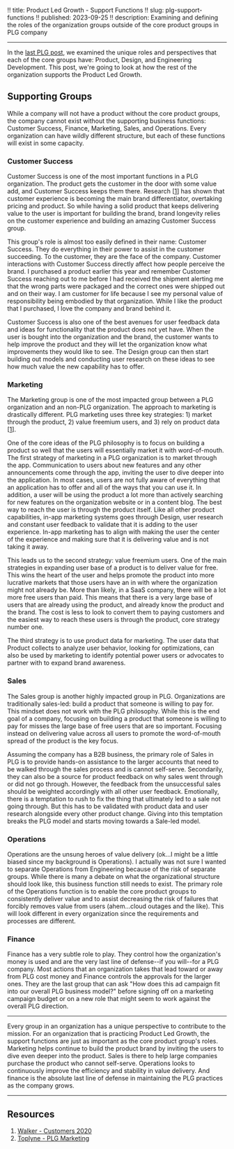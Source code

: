 !! title: Product Led Growth - Support Functions
!! slug: plg-support-functions
!! published: 2023-09-25
!! description: Examining and defining the roles of the organization groups outside of the core product groups in PLG company

---

In the [last PLG post](./posts/plg-product-triad), we examined the unique roles and perspectives that each of the core groups
have: Product, Design, and Engineering Development. This post, we're going to look at how the rest of the organization
supports the Product Led Growth. 

## Supporting Groups

While a company will not have a product without the core product groups, the company cannot exist without the supporting
business functions: Customer Success, Finance, Marketing, Sales, and Operations. Every organization can have wildly
different structure, but each of these functions will exist in some capacity.

### Customer Success

Customer Success is one of the most important functions in a PLG organization. The product gets the customer in the door
with some value add, and Customer Success keeps them there.
Research [[1](https://walkerinfo.com/cxleader/customers-2020-a-progress-report/)] has shown that customer experience is
becoming the main brand differentiator, overtaking pricing and product. So while having a solid product that keeps
delivering value to the user is important for building the brand, brand longevity relies on the customer experience and
building an amazing Customer Success group.

This group's role is almost too easily defined in their name: Customer Success. They do everything in their power to
assist in the customer succeeding. To the customer, they are the face of the company. Customer interactions with
Customer Success directly affect how people perceive the brand. I purchased a product earlier this year and remember
Customer Success reaching out to me before I had received the shipment alerting me that the wrong parts were packaged
and the correct ones were shipped out and on their way. I am customer for life because I see my personal value of
responsibility being embodied by that organization. While I like the product that I purchased, I love the company and
brand behind it.

Customer Success is also one of the best avenues for user feedback data and ideas for functionality that the product
does not yet have. When the user is bought into the organization and the brand, the customer wants to help improve the
product and they will let the organization know what improvements they would like to see. The Design group can then 
start building out models and conducting user research on these ideas to see how much value the new capability has to
offer.

### Marketing

The Marketing group is one of the most impacted group between a PLG organization and an non-PLG organization. The approach
to marketing is drastically different. PLG marketing uses three key strategies: 1) market through the product, 2) value
freemium users, and 3) rely on product data [[1](https://www.toplyne.io/blog/plg-marketing)]. 

One of the core ideas of the PLG philosophy is to focus on building a product so well that the users will essentially
market it with word-of-mouth. The first strategy of marketing in a PLG organization is to market through the app.
Communication to users about new features and any other announcements come through the app, inviting the user to dive
deeper into the application. In most cases, users are not fully aware of everything that an application has to offer and
all of the ways that you can use it. In addition, a user will be using the product a lot more than actively searching
for new features on the organization website or in a content blog. The best way to reach the user is through the product
itself. Like all other product capabilities, in-app marketing systems goes through Design, user research and constant
user feedback to validate that it is adding to the user experience. In-app marketing has to align with making the user
the center of the experience and making sure that it is delivering value and is not taking it away.

This leads us to the second strategy: value freemium users. One of the main strategies in expanding user base of a
product is to deliver value for free. This wins the heart of the user and helps promote the product into more lucrative
markets that those users have an in with where the organization might not already be. More than likely, in a SaaS
company, there will be a lot more free users than paid. This means that there is a very large base of users that are
already using the product, and already know the product and the brand. The cost is less to look to convert them to
paying customers and the easiest way to reach these users is through the product, core strategy number one. 

The third strategy is to use product data for marketing. The user data that Product collects to analyze user behavior,
looking for optimizations, can also be used by marketing to identify potential power users or advocates to partner with
to expand brand awareness.


### Sales

The Sales group is another highly impacted group in PLG. Organizations are traditionally sales-led: build a product that
someone is willing to pay for. This mindset does not work with the PLG philosophy. While this is the end goal of a
company, focusing on building a product that someone is willing to pay for misses the large base of free users that are
so important. Focusing instead on delivering value across all users to promote the word-of-mouth spread of the product
is the key focus.

Assuming the company has a B2B business, the primary role of Sales in PLG is to provide hands-on assistance to the
larger accounts that need to be walked through the sales process and is cannot self-serve. Secondarily, they can also be
a source for product feedback on why sales went through or did not go through. However, the feedback from the
unsuccessful sales should be weighted accordingly with all other user feedback. Emotionally, there is a temptation to
rush to fix the thing that ultimately led to a sale not going through. But this has to be validated with product data
and user research alongside every other product change. Giving into this temptation breaks the PLG model and starts
moving towards a Sale-led model.


### Operations

Operations are the unsung heroes of value delivery (ok...I might be a little biased since my background is Operations). I
actually was not sure I wanted to separate Operations from Engineering because of the risk of separate groups. While
there is many a debate on what the organizational structure should look like, this business function still needs to
exist. The primary role of the Operations function is to enable the core product groups to consistently deliver value
and to assist decreasing the risk of failures that forcibly removes value from users (ahem...cloud outages and the
like). This will look different in every organization since the requirements and processes are different.


### Finance

Finance has a very subtle role to play. They control how the organization's money is used and are the very last line of
defense--if you will--for a PLG company. Most actions that an organization takes that lead toward or away from PLG cost
money and Finance controls the approvals for the larger ones. They are the last group that can ask "How does this ad
campaign fit into our overall PLG business model?" before signing off on a marketing campaign budget or on a new role
that might seem to work against the overall PLG direction.


---

Every group in an organization has a unique perspective to contribute to the mission. For an organization that is
practicing Product Led Growth, the support functions are just as important as the core product group's roles. Marketing
helps continue to build the product brand by inviting the users to dive even deeper into the product. Sales is there to
help large companies purchase the product who cannot self-serve.  Operations looks to continuously improve the
efficiency and stability in value delivery. And finance is the absolute last line of defense in maintaining the PLG
practices as the company grows.


---

## Resources

1. [Walker - Customers 2020](https://walkerinfo.com/cxleader/customers-2020-a-progress-report/)
2. [Toplyne - PLG Marketing](https://www.toplyne.io/blog/plg-marketing)
